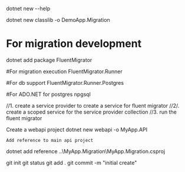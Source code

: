 dotnet new --help

dotnet new classlib -o DemoApp.Migration

# For migration development
dotnet add package FluentMigrator

#For migration execution
FluentMigrator.Runner 

#For db support
FluentMigrator.Runner.Postgres

#For ADO.NET for postgres
npgsql

//1. create a service provider to create a service for fluent migrator
//2/. create a scoped service for the service provider collection
//3. run the fluent migrator


Create a webapi project
 dotnet new webapi -o MyApp.API

	Add reference to main api project
  dotnet add reference ..\MyApp.Migration\MyApp.Migration.csproj

  
  git init
  git status 
  git add .
  git commit -m "initial create"

